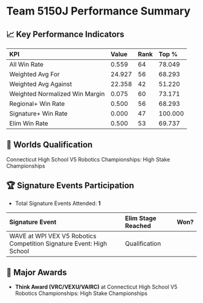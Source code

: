 # Team 5150J Performance Summary

## 📈 Key Performance Indicators
| KPI | Value | Rank | Top % |
|:---|:-----|:----|:-----|
| All Win Rate | 0.559 | 64 | 78.049 |
| Weighted Avg For | 24.927 | 56 | 68.293 |
| Weighted Avg Against | 22.358 | 42 | 51.220 |
| Weighted Normalized Win Margin | 0.075 | 60 | 73.171 |
| Regional+ Win Rate | 0.500 | 56 | 68.293 |
| Signature+ Win Rate | 0.000 | 47 | 100.000 |
| Elim Win Rate | 0.500 | 53 | 69.737 |


## 🎯 Worlds Qualification
Connecticut High School V5 Robotics Championships: High Stake Championships

## 🏆 Signature Events Participation
- Total Signature Events Attended: **1**

| Signature Event | Elim Stage Reached | Won? |
|:----------------|:-------------------|:----|
| WAVE at WPI VEX V5 Robotics Competition Signature Event: High School | Qualification |  |


## 🥇 Major Awards
- **Think Award (VRC/VEXU/VAIRC)** at Connecticut High School V5 Robotics Championships: High Stake Championships

